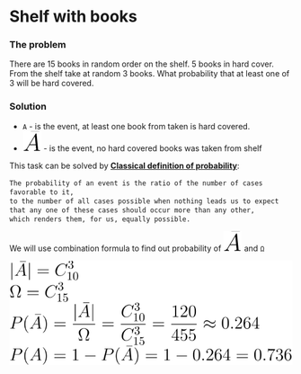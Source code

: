 # Shelf with books

### The problem

There are 15 books in random order on the shelf. 
5 books in hard cover. 
From the shelf take at random 3 books.
What probability that at least one of 3 will be hard covered.

### Solution

- `A` - is the event, at least one book from taken is hard covered.
- ![not A](./formulas/not_a.svg) - is the event, no hard covered books was taken from shelf

This task can be solved by **[Classical definition of probability](https://en.wikipedia.org/wiki/Classical_definition_of_probability)**:

    The probability of an event is the ratio of the number of cases favorable to it, 
    to the number of all cases possible when nothing leads us to expect 
    that any one of these cases should occur more than any other, 
    which renders them, for us, equally possible.
    
We will use combination formula to find out probability of ![not A](./formulas/not_a.svg) and `Ω`

![solution](./formulas/shelf_with_books.1.svg)

